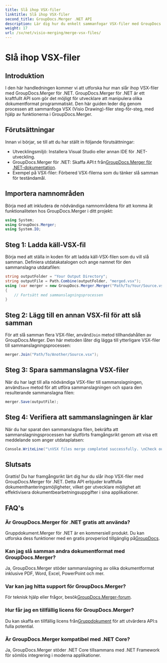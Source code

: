 ```yaml
---
title: Slå ihop VSX-filer
linktitle: Slå ihop VSX-filer
second_title: GroupDocs.Merger .NET API
description: Lär dig hur du enkelt sammanfogar VSX-filer med GroupDocs.Merger för .NET. Den här omfattande guiden förenklar dokumentmanipuleringsuppgifter.
weight: 17
url: /sv/net/visio-merging/merge-vsx-files/
---
```


# Slå ihop VSX-filer

## Introduktion
I den här handledningen kommer vi att utforska hur man slår ihop VSX-filer med GroupDocs.Merger för .NET. GroupDocs.Merger för .NET är ett kraftfullt API som gör det möjligt för utvecklare att manipulera olika dokumentformat programmatiskt. Den här guiden leder dig genom processen att sammanfoga VSX (Visio Drawing)-filer steg-för-steg, med hjälp av funktionerna i GroupDocs.Merger.
## Förutsättningar
Innan vi börjar, se till att du har ställt in följande förutsättningar:
- Utvecklingsmiljö: Installera Visual Studio eller annan IDE för .NET-utveckling.
-  GroupDocs.Merger för .NET: Skaffa API:t från[GroupDocs.Merger för .NET-dokumentation](https://tutorials.groupdocs.com/merger/net/).
- Exempel på VSX-filer: Förbered VSX-filerna som du tänker slå samman för teständamål.

## Importera namnområden
Börja med att inkludera de nödvändiga namnområdena för att komma åt funktionaliteten hos GroupDocs.Merger i ditt projekt:
```csharp
using System; 
using GroupDocs.Merger;
using System.IO;
```
## Steg 1: Ladda käll-VSX-fil
Börja med att ställa in koden för att ladda käll-VSX-filen som du vill slå samman. Definiera utdatakatalogen och ange namnet för den sammanslagna utdatafilen:
```csharp
string outputFolder = "Your Output Directory";
string outputFile = Path.Combine(outputFolder, "merged.vsx");
using (var merger = new GroupDocs.Merger.Merger("Path/To/Your/Source.vsx"))
{
    // Fortsätt med sammanslagningsprocessen
}
```
## Steg 2: Lägg till en annan VSX-fil för att slå samman
 För att slå samman flera VSX-filer, använd`Join` metod tillhandahållen av GroupDocs.Merger. Den här metoden låter dig lägga till ytterligare VSX-filer till sammanslagningsprocessen:
```csharp
merger.Join("Path/To/Another/Source.vsx");
```
## Steg 3: Spara sammanslagna VSX-filer
 När du har lagt till alla nödvändiga VSX-filer till sammanslagningen, använd`Save` metod för att utföra sammanslagningen och spara den resulterande sammanslagna filen:
```csharp
merger.Save(outputFile);
```
## Steg 4: Verifiera att sammanslagningen är klar
När du har sparat den sammanslagna filen, bekräfta att sammanslagningsprocessen har slutförts framgångsrikt genom att visa ett meddelande som anger utdataplatsen:
```csharp
Console.WriteLine("\nVSX files merge completed successfully. \nCheck output in {0}", outputFolder);
```

## Slutsats
Grattis! Du har framgångsrikt lärt dig hur du slår ihop VSX-filer med GroupDocs.Merger för .NET. Detta API erbjuder kraftfulla dokumenthanteringsmöjligheter, vilket ger utvecklare möjlighet att effektivisera dokumentbearbetningsuppgifter i sina applikationer.

## FAQ's
### Är GroupDocs.Merger för .NET gratis att använda?
 Gruppdokument.Merger för .NET är en kommersiell produkt. Du kan utforska dess funktioner med en gratis provperiod tillgänglig på[GroupDocs](https://releases.groupdocs.com/).
### Kan jag slå samman andra dokumentformat med GroupDocs.Merger?
Ja, GroupDocs.Merger stöder sammanslagning av olika dokumentformat inklusive PDF, Word, Excel, PowerPoint och mer.
### Var kan jag hitta support för GroupDocs.Merger?
 För teknisk hjälp eller frågor, besök[GroupDocs.Merger-forum](https://forum.groupdocs.com/c/merger/32).
### Hur får jag en tillfällig licens för GroupDocs.Merger?
 Du kan skaffa en tillfällig licens från[Gruppdokument](https://purchase.groupdocs.com/temporary-license/) för att utvärdera API:s fulla potential.
### Är GroupDocs.Merger kompatibel med .NET Core?
Ja, GroupDocs.Merger stöder .NET Core tillsammans med .NET Framework för sömlös integrering i moderna applikationer.
